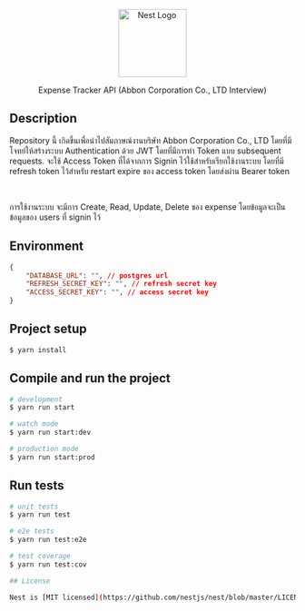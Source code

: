 <p align="center">
  <a href="http://nestjs.com/" target="blank"><img src="https://nestjs.com/img/logo-small.svg" width="120" alt="Nest Logo" /></a>
</p>

[circleci-image]: https://img.shields.io/circleci/build/github/nestjs/nest/master?token=abc123def456
[circleci-url]: https://circleci.com/gh/nestjs/nest

  <p align="center">Expense Tracker API (Abbon Corporation Co., LTD Interview)</p>

## Description

<p align="start">Repository นี้ เกิดขึ้นเพื่อนำไปสัมภาษณ์งานบริษัท Abbon Corporation Co., LTD โดยที่มีโจทย์ให้สร้างระบบ Authentication ด้วย JWT โดยที่มีการทำ Token แบบ subsequent requests. จะใช้ Access Token ที่ได้จากการ Signin ไว้ใช้สำหรับเรียกใช้งานระบบ โดยที่มี refresh token ไว้สำหรับ restart expire ของ access token โดยส่งผ่าน Bearer token</p>
<br />

<p align="start">การใช้งานระบบ จะมีการ Create, Read, Update, Delete ของ expense โดยข้อมูลจะเป็นข้อมูลของ users ที่ signin ไว้</p>


## Environment

```json
{
    "DATABASE_URL": "", // postgres url
    "REFRESH_SECRET_KEY": "", // refresh secret key
    "ACCESS_SECRET_KEY": "", // access secret key 
}
```


## Project setup

```bash
$ yarn install
```

## Compile and run the project

```bash
# development
$ yarn run start

# watch mode
$ yarn run start:dev

# production mode
$ yarn run start:prod
```

## Run tests

```bash
# unit tests
$ yarn run test

# e2e tests
$ yarn run test:e2e

# test coverage
$ yarn run test:cov

## License

Nest is [MIT licensed](https://github.com/nestjs/nest/blob/master/LICENSE).

